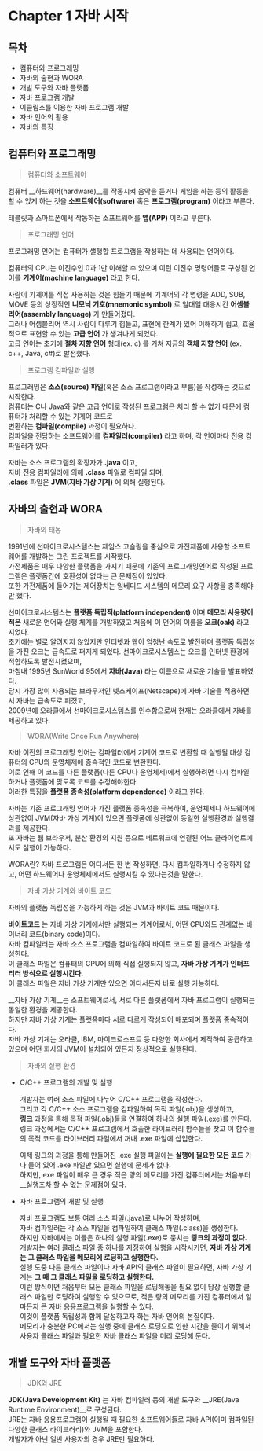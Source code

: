 # Chapter 1 자바 시작



## 목차

- 컴퓨터와 프로그래밍
- 자바의 출현과 WORA
- 개발 도구와 자바 플랫폼
- 자바 프로그램 개발
- 이클립스를 이용한 자바 프로그램 개발
- 자바 언어의 활용
- 자바의 특징



## 컴퓨터와 프로그래밍

> 컴퓨터와 소프트웨어



컴퓨터 __하드웨어(hardware)__를 작동시켜 음악을 듣거나 게임을 하는 등의 활동을 할 수 있게 하는 것을 __소프트웨어(software)__ 혹은 __프로그램(program)__ 이라고 부른다.

태블릿과 스마트폰에서 작동하는 소프트웨어를 __앱(APP)__ 이라고 부른다.



> 프로그래밍 언어



프로그래밍 언어는 컴퓨터가 샐행할 프로그램을 작성하는 데 사용되는 언어이다.

컴퓨터의 CPU는 이진수인 0과 1만 이해할 수 있으며 이런 이진수 명령어들로 구성된 언어를 __기계어(machine language)__ 라고 한다.

사람이 기계어를 직접 사용하는 것은 힘들기 때문에 기계어의 각 명령을 ADD, SUB, MOVE 등의 상징적인 __니모닉 기호(mnemonic symbol)__ 로 일대일 대응시킨 __어셈블리어(assembly language)__ 가 만들어졌다.  
그러나 어셈블리어 역시 사람이 다루기 힘들고, 표현에 한계가 있어 이해하기 쉽고, 효율적으로 표현할 수 있는 __고급 언어__ 가 생겨나게 되었다.  
고급 언어는 초기에 __절차 지향 언어__ 형태(ex. c) 를 거쳐 지금의 __객체 지향 언어__ (ex. c++, Java, c#)로 발전했다.



> 프로그램 컴파일과 실행



프로그래밍은 __소스(source) 파일__(혹은 소스 프로그램이라고 부름)을 작성하는 것으로 시작한다.  
컴퓨터는 C나 Java와 같은 고급 언어로 작성된 프로그램은 처리 할 수 없기 때문에 컴퓨터가 처리할 수 있는 기계어 코드로  
변환하는 __컴파일(compile)__ 과정이 필요하다.  
컴파일을 전담하는 소프트웨어를 __컴파일러(compiler)__ 라고 하며, 각 언어마다 전용 컴파일러가 있다.

자바는 소스 프로그램의 확장자가 __.java__ 이고,  
자바 전용 컴파일러에 의해 __.class__ 파일로 컴파일 되며,  
__.class__ 파일은 __JVM(자바 가상 기계)__ 에 의해 실행된다.



## 자바의 출현과 WORA

> 자바의 태동



1991년에 선마이크로시스템스는 제임스 고슬링을 중심으로 가전제품에 사용할 소프트웨어를 개발하는 그린 프로젝트를 시작했다.  
가전제품은 매우 다양한 플랫폼을 가지기 때문에 기존의 프로그래밍언어로 작성된 프로그램은 플랫폼간에 호환성이 없다는 큰 문제점이 있었다.  
또한 가전제품에 들어가는 제어장치는 임베디드 시스템의 메모리 요구 사항을 충족해야만 했다.

선마이크로시스템스는 __플랫폼 독립적(platform independent)__ 이며 __메모리 사용량이 적은__ 새로운 언어와 실행 체계를 개발하였고 처음에 이 언어의 이름을 __오크(oak)__ 라고 지었다.  
초기에는 별로 알려지지 않았지만 인터넷과 웹이 엄청난 속도로 발전하며 플랫폼 독립성을 가진 오크는 급속도로 퍼지게 되었다. 선마이크로시스템스는 오크를 인터넷 환경에 적합하도록 발전시켰으며,  
마침내 1995년 SunWorld 95에서 __자바(Java)__ 라는 이름으로 새로운 기술을 발표하였다.  
당시 가장 많이 사용되는 브라우저인 넷스케이프(Netscape)에 자바 기술을 적용하면서 자바는 급속도로 퍼졌고,    
2009년에 오라클에서 선마이크로시스템스를 인수함으로써 현재는 오라클에서 자바를 제공하고 있다.



> WORA(Write Once Run Anywhere)

자바 이전의 프로그래밍 언어는 컴파일러에서 기계어 코드로 변환할 때 실행될 대상 컴퓨터의 CPU와 운영체제에 종속적인 코드로 변환한다.  
이로 인해 이 코드를 다른 플랫폼(다른 CPU나 운영체제)에서 실행하려면 다시 컴파일하거나 플랫폼에 맞도록 코드를 수정해야한다.  
이러한 특징을 __플랫폼 종속성(platform dependence)__ 이라고 한다.

자바는 기존 프로그래밍 언어가 가진 플랫폼 종속성을 극복하여, 운영체제나 하드웨어에 상관없이 JVM(자바 가상 기계)이 있으면 플랫폼에 상관없이 동일한 실행환경과 실행결과를 제공한다.  
또 자바는 웹 브라우저, 분산 환경의 지원 등으로 네트워크에 연결된 어느 클라이언트에서도 실행이 가능하다. 

WORA란? 자바 프로그램은 어디서든 한 번 작성하면, 다시 컴파일하거나 수정하지 않고, 어떤 하드웨어나 운영체제에서도 실행시킬 수 있다는것을 말한다.



> 자바 가상 기계와 바이트 코드



자바의 플랫폼 독립성을 가능하게 하는 것은 JVM과 바이트 코드 때문이다.

__바이트코드__ 는 자바 가상 기계에서만 실행되는 기계어로서, 어떤 CPU와도 관계없는 바이너리 코드(binary code)이다.  
자바 컴파일러는 자바 소스 프로그램을 컴파일하여 바이트 코드로 된 클래스 파일을 생성한다.  
이 클래스 파일은 컴퓨터의 CPU에 의해 직접 실행되지 않고, __자바 가상 기계가 인터프리터 방식으로 실행시킨다.__  
이 클래스 파일은 자바 가상 기계만 있으면 어디서든지 바로 실행 가능하다.

__자바 가상 기계__는 소프트웨어로서, 서로 다른 플랫폼에서 자바 프로그램이 실행되는 동일한 환경을 제공한다.  
하지만 자바 가상 기계는 플랫폼마다 서로 다르게 작성되어 배포되며 플랫폼 종속적이다.  
자바 가상 기계는 오라클, IBM, 마이크로소프트 등 다양한 회사에서 제작하여 공급하고 있으며 어떤 회사의 JVM이 설치되어 있든지 정상적으로 실행된다.



> 자바의 실행 환경



- C/C++ 프로그램의 개발 및 실행

  개발자는 여러 소스 파일에 나누어 C/C++ 프로그램을 작성한다.  
  그리고 각 C/C++ 소스 프로그램을 컴파일하여 목적 파일(.obj)을 생성하고,  
  __링크__ 과정을 통해 목적 파일(.obj)들을 연결하여 하나의 실행 파일(.exe)를 만든다.  
  링크 과정에서는 C/C++ 프로그램에서 호출한 라이브러리 함수들을 찾고 이 함수들의 목적 코드를 라이브러리 파일에서 꺼내 .exe 파일에 삽입한다.

  이제 링크의 과정을 통해 만들어진 .exe 실행 파일에는 __실행에 필요한 모든 코드__ 가 다 들어 있어 .exe 파일만 있으면 실행에 문제가 없다.  
  하지만, exe 파일이 매우 큰 경우 적은 량의 메모리를 가진 컴퓨터에서는 처음부터 __실행조차 할 수 없는 문제점이 있다.

  

- 자바 프로그램의 개발 및 실행

  자바 프로그램도 보통 여러 소스 파일(.java)로 나누어 작성하며,  
  자바 컴파일러는 각 소스 파일을 컴파일하여 클래스 파일(.class)을 생성한다.  
  하지만 자바에서는 이들은 하나의 실행 파일(.exe)로 뭉치는 __링크의 과정이 없다.__  
  개발자는 여러 클래스 파일 중 하나를 지정하여 실행을 시작시키면, __자바 가상 기계는 그 클래스 파일을 메모리에 로딩하고 실행한다.__  
  실행 도중 다른 클래스 파일이나 자바 API의 클래스 파일이 필요하면, 자바 가상 기계는 __그 때 그 클래스 파일을 로딩하고 실행한다.__  
  이런 방식이면 처음부터 모든 클래스 파일을 로딩해놓을 필요 없이 당장 실행할 클래스 파일만 로딩하여 실행할 수 있으므로, 적은 량의 메모리를 가진 컴퓨터에서 얼마든지 큰 자바 응용프로그램을 실행할 수 있다.  
  이것이 플랫폼 독립성과 함께 달성하고자 하는 자바 언어의 본질이다.  
  메모리가 충분한 PC에서는 실행 중에 클래스 로딩으로 인한 시간을 줄이기 위해서 사용자 클래스 파일과 필요한 자바 클래스 파일을 미리 로딩해 둔다.



## 개발 도구와 자바 플랫폼



> JDK와 JRE



__JDK(Java Development Kit)__ 는 자바 컴파일러 등의 개발 도구와 __JRE(Java Runtime Environment)__로 구성된다.  
JRE는 자바 응용프로그램이 실행될 때 필요한 소프트웨어들로 자바 API(이미 컴파일된 다양한 클래스 라이브러리)와 JVM을 포함한다.  
개발자가 아닌 일반 사용자의 경우 JRE만 필요하다.

